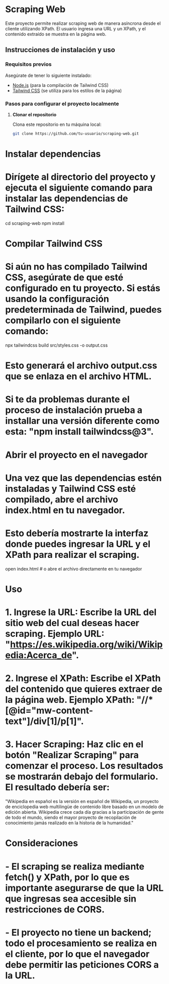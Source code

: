 # Scraping Web

Este proyecto permite realizar scraping web de manera asíncrona desde el cliente utilizando XPath. El usuario ingresa una URL y un XPath, y el contenido extraído se muestra en la página web.

## Instrucciones de instalación y uso

### Requisitos previos

Asegúrate de tener lo siguiente instalado:

- [Node.js](https://nodejs.org) (para la compilación de Tailwind CSS)
- [Tailwind CSS](https://tailwindcss.com) (se utiliza para los estilos de la página)

### Pasos para configurar el proyecto localmente

1. **Clonar el repositorio**

   Clona este repositorio en tu máquina local:

   ```bash
   git clone https://github.com/tu-usuario/scraping-web.git
   
# Instalar dependencias
# Dirígete al directorio del proyecto y ejecuta el siguiente comando para instalar las dependencias de Tailwind CSS:

cd scraping-web
npm install

# Compilar Tailwind CSS
# Si aún no has compilado Tailwind CSS, asegúrate de que esté configurado en tu proyecto. Si estás usando la configuración predeterminada de Tailwind, puedes compilarlo con el siguiente comando:

npx tailwindcss build src/styles.css -o output.css

# Esto generará el archivo output.css que se enlaza en el archivo HTML.

# Si te da problemas durante el proceso de instalación prueba a installar una versión diferente como esta: "npm install tailwindcss@3". 

# Abrir el proyecto en el navegador
# Una vez que las dependencias estén instaladas y Tailwind CSS esté compilado, abre el archivo index.html en tu navegador. 
# Esto debería mostrarte la interfaz donde puedes ingresar la URL y el XPath para realizar el scraping.

open index.html  # o abre el archivo directamente en tu navegador

# Uso
# 1. Ingrese la URL: Escribe la URL del sitio web del cual deseas hacer scraping. Ejemplo URL: "https://es.wikipedia.org/wiki/Wikipedia:Acerca_de".
# 2. Ingrese el XPath: Escribe el XPath del contenido que quieres extraer de la página web. Ejemplo XPath: "//*[@id="mw-content-text"]/div[1]/p[1]".
# 3. Hacer Scraping: Haz clic en el botón "Realizar Scraping" para comenzar el proceso. Los resultados se mostrarán debajo del formulario. El resultado debería ser: 

"Wikipedia en español es la versión en español de Wikipedia, un proyecto de enciclopedia web multilingüe de contenido libre basado en un modelo de edición abierta. Wikipedia crece cada día gracias a la participación de gente de todo el mundo, siendo el mayor proyecto de recopilación de conocimiento jamás realizado en la historia de la humanidad."

# Consideraciones
# - El scraping se realiza mediante fetch() y XPath, por lo que es importante asegurarse de que la URL que ingresas sea accesible sin restricciones de CORS.
# - El proyecto no tiene un backend; todo el procesamiento se realiza en el cliente, por lo que el navegador debe permitir las peticiones CORS a la URL.

